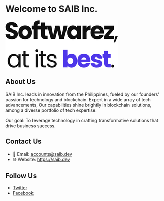 
  
# Welcome to SAIB Inc.

![SAIB Inc.](/src/saib-inc.png)

</p>

## About Us

SAIB Inc. leads in innovation from the Philippines, fueled by our founders' passion for technology and blockchain. Expert in a wide array of tech advancements, Our capabilities shine brightly in blockchain solutions, among a diverse portfolio of tech expertise.

Our goal: To leverage technology in crafting transformative solutions that drive business success.

## Contact Us

- 📧 Email: accounts@saib.dev
- 🌐 Website: https://saib.dev

## Follow Us

- [Twitter](https://twitter.com/saibdev)
- [Facebook](https://www.facebook.com/saibllc)

